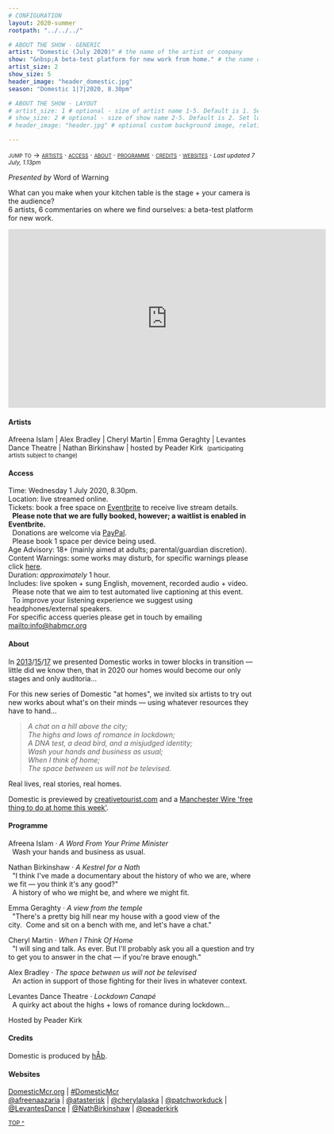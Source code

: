 ```yaml
---
# CONFIGURATION
layout: 2020-summer
rootpath: "../../../"

# ABOUT THE SHOW - GENERIC
artist: "Domestic (July 2020)" # the name of the artist or company
show: "&nbsp;A beta-test platform for new work from home." # the name of the show
artist_size: 2
show_size: 5
header_image: "header_domestic.jpg"  
season: "Domestic 1|7|2020, 8.30pm"

# ABOUT THE SHOW - LAYOUT
# artist_size: 1 # optional - size of artist name 1-5. Default is 1. Set longer names to lower values
# show_size: 2 # optional - size of show name 2-5. Default is 2. Set longer names to lower values
# header_image: "header.jpg" # optional custom background image, relative to current page

---
```

<span style='font-variant: small-caps'>jump to → [artists](/current/2020-domestic/july/#artists) · [access](/current/2020-domestic/july/#access) · [about](/current/2020-domestic/july/#about) · [programme](/current/2020-domestic/july/#programme) · [credits](/current/2020-domestic/july/#credits) · [websites](/current/2020-domestic/july/#websites)</span> · <small>*Last updated 7 July, 1.13pm*</small>     
        
*Presented by* Word of Warning        
         
What can you make when your kitchen table is the stage + your camera is the audience?<br>6 artists, 6 commentaries on where we find ourselves: a beta-test platform for new work.        
<iframe src="http://youtube.com/embed/IUNv7CARKLU" width="640" height="360" frameborder="0" allowfullscreen></iframe>

#### Artists        
Afreena Islam | Alex Bradley | Cheryl Martin | Emma Geraghty | Levantes Dance Theatre | Nathan Birkinshaw | hosted by Peader Kirk&nbsp;&nbsp;<small>(participating artists subject to change)</small>        
      
#### Access            
Time: Wednesday 1 July 2020, 8.30pm.<br>Location: live streamed online.<br>Tickets: book a free space on <a href="http://eventbrite.co.uk/e/domestic-registration-110965300200" target="_blank">Eventbrite</a> to receive live stream details.<br>&nbsp;&nbsp;**Please note that we are fully booked, however; a waitlist is enabled in Eventbrite.**<br>&nbsp;&nbsp;Donations are welcome via <a href="http://www.paypal.me/warnmcr" target="_blank">PayPal</a>.<br>&nbsp;&nbsp;Please book 1 space per device being used.<br>Age Advisory: 18+ (mainly aimed at adults; parental/guardian discretion).<br>Content Warnings: some works may disturb, for specific warnings please click [here](/warnings).<br>Duration: *approximately* 1 hour.<br>Includes: live spoken + sung English, movement, recorded audio + video.<br>&nbsp;&nbsp;Please note that we aim to test automated live captioning at this event.<br>&nbsp;&nbsp;To improve your listening experience we suggest using headphones/external speakers.<br>For specific access queries please get in touch by emailing <mailto:info@habmcr.org>         
          
#### About         
In [2013](/archive/2013-domestic)/[15](/archive/2015-domestic)/[17](/archive/2017-autumnwinter/pritchard) we presented Domestic works in tower blocks in transition — little did we know then, that in 2020 our homes would become our only stages and only auditoria…        
        
For this new series of Domestic "at homes", we invited six artists to try out new works about what's on their minds — using whatever resources they have to hand…         
        
>*A chat on a hill above the city;<br>The highs and lows of romance in lockdown;<br>A DNA test, a dead bird, and a misjudged identity;<br>Wash your hands and business as usual;<br>When I think of home;<br>The space between us will not be televised.*           
          
Real lives, real stories, real homes.          
        
Domestic is previewed by <a href="http://creativetourist.com/event/domestic" target="_blank">creativetourist.com</a> and a <a href="http://manchesterwire.co.uk/guide/free-things-to-do-at-home-and-in-manchester-this-week-ft-xs-malarkey-comedy" target="_blank">Manchester Wire 'free thing to do at home this week'</a>.        
          
#### Programme         
Afreena Islam · *A Word From Your Prime Minister*<br>&nbsp;&nbsp;Wash your hands and business as usual.        
        
Nathan Birkinshaw · *A Kestrel for a Nath*<br>&nbsp;&nbsp;"I think I've made a documentary about the history of who we are, where we fit — you think it's any good?"<br>&nbsp;&nbsp;A history of who we might be, and where we might fit.        
        
Emma Geraghty · *A view from the temple*<br>&nbsp;&nbsp;"There's a pretty big hill near my house with a good view of the city.&nbsp;&nbsp;Come and sit on a bench with me, and let's have a chat."        
        
Cheryl Martin · *When I Think Of Home*<br>&nbsp;&nbsp;"I will sing and talk. As ever. But I'll probably ask you all a question and try to get you to answer in the chat — if you're brave enough."        
        
Alex Bradley · *The space between us will not be televised*<br>&nbsp;&nbsp;An action in support of those fighting for their lives in whatever context.        
        
Levantes Dance Theatre · *Lockdown Canapé*<br>&nbsp;&nbsp;A quirky act about the highs + lows of romance during lockdown…        
         
Hosted by Peader Kirk        
                 
#### Credits          
Domestic is produced by [hÅb](/hab).         
         
#### Websites         
<a href="http://domesticmcr.org" target="_blank">DomesticMcr.org</a> | <a href="http://twitter.com/hashtag/DomesticMcr" target="_blank">#DomesticMcr</a><br><a href="http://twitter.com/afreenaazaria" target="_blank">@afreenaazaria</a> | <a href="http://twitter.com/atasterisk" target="_blank">@atasterisk</a> | <a href="http://twitter.com/cherylalaska" target="_blank">@cherylalaska</a> | <a href="http://twitter.com/patchworkduck" target="_blank">@patchworkduck</a> | <a href="http://twitter.com/LevantesDance" target="_blank">@LevantesDance</a> | <a href="http://twitter.com/NathBirkinshaw" target="_blank">@NathBirkinshaw</a> | <a href="http://twitter.com/peaderkirk" target="_blank">@peaderkirk</a>        
         
<small>[TOP ^](/current/2020-domestic/july)</small>
